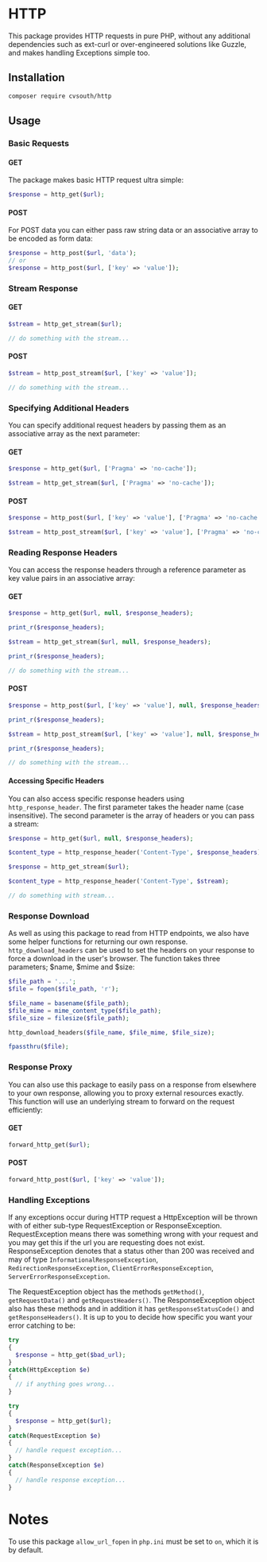 # HTTP

This package provides HTTP requests in pure PHP, without any additional dependencies such as ext-curl or over-engineered solutions like Guzzle, and makes handling Exceptions simple too.

## Installation

```bash
composer require cvsouth/http
```

## Usage

### Basic Requests

#### GET

The package makes basic HTTP request ultra simple:

```php
$response = http_get($url);
```
#### POST

For POST data you can either pass raw string data or an associative array to be encoded as form data:

```php
$response = http_post($url, 'data');
// or
$response = http_post($url, ['key' => 'value']);
```

### Stream Response

#### GET

```php
$stream = http_get_stream($url);

// do something with the stream...
```

#### POST

```php
$stream = http_post_stream($url, ['key' => 'value']);

// do something with the stream...
```

### Specifying Additional Headers

You can specify additional request headers by passing them as an associative array as the next parameter:

#### GET

```php
$response = http_get($url, ['Pragma' => 'no-cache']);
```

```php
$stream = http_get_stream($url, ['Pragma' => 'no-cache']);
```
#### POST

```php
$response = http_post($url, ['key' => 'value'], ['Pragma' => 'no-cache']);
```

```php
$stream = http_post_stream($url, ['key' => 'value'], ['Pragma' => 'no-cache']);
```

### Reading Response Headers

You can access the response headers through a reference parameter as key value pairs in an associative array:

#### GET

```php
$response = http_get($url, null, $response_headers);

print_r($response_headers);
```

```php
$stream = http_get_stream($url, null, $response_headers);

print_r($response_headers);

// do something with the stream...
```

#### POST

```php
$response = http_post($url, ['key' => 'value'], null, $response_headers);

print_r($response_headers);
```

```php
$stream = http_post_stream($url, ['key' => 'value'], null, $response_headers);

print_r($response_headers);

// do something with the stream...
```

#### Accessing Specific Headers

You can also access specific response headers using `http_response_header`. The first parameter takes the header name (case insensitive). The second parameter is the array of headers or you can pass a stream:

```php
$response = http_get($url, null, $response_headers);

$content_type = http_response_header('Content-Type', $response_headers);
```

```php
$response = http_get_stream($url);

$content_type = http_response_header('Content-Type', $stream);

// do something with stream...
```

### Response Download

As well as using this package to read from HTTP endpoints, we also have some helper functions for returning our own response. `http_download_headers` can be used to set the headers on your response to force a download in the user's browser. The function takes three parameters; $name, $mime and $size:

```php
$file_path = '...';
$file = fopen($file_path, 'r');

$file_name = basename($file_path);
$file_mime = mime_content_type($file_path);
$file_size = filesize($file_path);

http_download_headers($file_name, $file_mime, $file_size);

fpassthru($file);
```

### Response Proxy

You can also use this package to easily pass on a response from elsewhere to your own response, allowing you to proxy external resources exactly. This function will use an underlying stream to forward on the request efficiently:

#### GET

```php
forward_http_get($url);
```

#### POST

```php
forward_http_post($url, ['key' => 'value']);
```

### Handling Exceptions

If any exceptions occur during HTTP request a HttpException will be thrown with of either sub-type RequestException or ResponseException. RequestException means there was something wrong with your request and you may get this if the url you are requesting does not exist. ResponseException denotes that a status other than 200 was received and may of type `InformationalResponseException`, `RedirectionResponseException`, `ClientErrorResponseException`, `ServerErrorResponseException`.

The RequestException object has the methods `getMethod()`, `getRequestData()` and `getRequestHeaders()`. The ResponseException object also has these methods and in addition it has `getResponseStatusCode()` and `getResponseHeaders()`. It is up to you to decide how specific you want your error catching to be:

```php
try
{
  $response = http_get($bad_url);
}
catch(HttpException $e)
{
  // if anything goes wrong...
}
```
```php
try
{
  $response = http_get($url);
}
catch(RequestException $e)
{
  // handle request exception...
}
catch(ResponseException $e)
{
  // handle response exception...
}
```

# Notes

To use this package `allow_url_fopen` in `php.ini` must be set to `on`, which it is by default.

